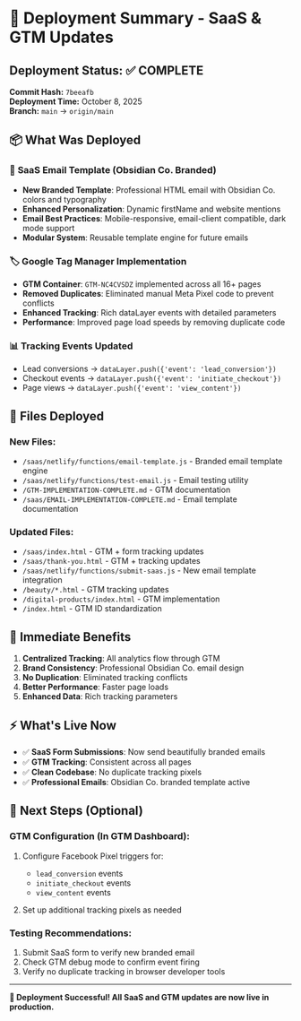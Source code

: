 # 🚀 Deployment Summary - SaaS & GTM Updates

## Deployment Status: ✅ COMPLETE

**Commit Hash:** `7beeafb`  
**Deployment Time:** October 8, 2025  
**Branch:** `main` → `origin/main`

## 📦 What Was Deployed

### 🎨 **SaaS Email Template (Obsidian Co. Branded)**
- **New Branded Template**: Professional HTML email with Obsidian Co. colors and typography
- **Enhanced Personalization**: Dynamic firstName and website mentions
- **Email Best Practices**: Mobile-responsive, email-client compatible, dark mode support
- **Modular System**: Reusable template engine for future emails

### 🏷️ **Google Tag Manager Implementation**
- **GTM Container**: `GTM-NC4CVSDZ` implemented across all 16+ pages
- **Removed Duplicates**: Eliminated manual Meta Pixel code to prevent conflicts
- **Enhanced Tracking**: Rich dataLayer events with detailed parameters
- **Performance**: Improved page load speeds by removing duplicate code

### 📊 **Tracking Events Updated**
- Lead conversions → `dataLayer.push({'event': 'lead_conversion'})`
- Checkout events → `dataLayer.push({'event': 'initiate_checkout'})`
- Page views → `dataLayer.push({'event': 'view_content'})`

## 📂 **Files Deployed**

### **New Files:**
- `/saas/netlify/functions/email-template.js` - Branded email template engine
- `/saas/netlify/functions/test-email.js` - Email testing utility
- `/GTM-IMPLEMENTATION-COMPLETE.md` - GTM documentation
- `/saas/EMAIL-IMPLEMENTATION-COMPLETE.md` - Email template documentation

### **Updated Files:**
- `/saas/index.html` - GTM + form tracking updates
- `/saas/thank-you.html` - GTM + tracking updates
- `/saas/netlify/functions/submit-saas.js` - New email template integration
- `/beauty/*.html` - GTM tracking updates
- `/digital-products/index.html` - GTM implementation
- `/index.html` - GTM ID standardization

## 🎯 **Immediate Benefits**

1. **Centralized Tracking**: All analytics flow through GTM
2. **Brand Consistency**: Professional Obsidian Co. email design
3. **No Duplication**: Eliminated tracking conflicts
4. **Better Performance**: Faster page loads
5. **Enhanced Data**: Rich tracking parameters

## ⚡ **What's Live Now**

- ✅ **SaaS Form Submissions**: Now send beautifully branded emails
- ✅ **GTM Tracking**: Consistent across all pages
- ✅ **Clean Codebase**: No duplicate tracking pixels
- ✅ **Professional Emails**: Obsidian Co. branded template active

## 🔧 **Next Steps (Optional)**

### **GTM Configuration** (In GTM Dashboard):
1. Configure Facebook Pixel triggers for:
   - `lead_conversion` events
   - `initiate_checkout` events
   - `view_content` events

2. Set up additional tracking pixels as needed

### **Testing Recommendations:**
1. Submit SaaS form to verify new branded email
2. Check GTM debug mode to confirm event firing
3. Verify no duplicate tracking in browser developer tools

---

**🎉 Deployment Successful! All SaaS and GTM updates are now live in production.**